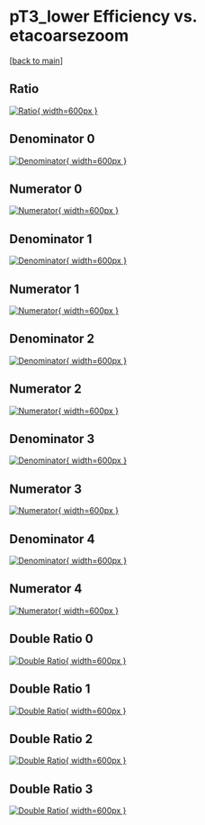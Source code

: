 # pT3_lower Efficiency vs. etacoarsezoom

[[back to main](./)]



## Ratio

[![Ratio](../mtv/var/pT3_lower_loweta_13_1_eff_etacoarsezoom.png){ width=600px }](../mtv/var/pT3_lower_loweta_13_1_eff_etacoarsezoom.pdf)

## Denominator 0

[![Denominator](../mtv/den/pT3_lower_loweta_13_1_eff_etacoarsezoom_den0.png){ width=600px }](../mtv/den/pT3_lower_loweta_13_1_eff_etacoarsezoom_den0.pdf)

## Numerator 0

[![Numerator](../mtv/num/pT3_lower_loweta_13_1_eff_etacoarsezoom_num0.png){ width=600px }](../mtv/num/pT3_lower_loweta_13_1_eff_etacoarsezoom_num0.pdf)

## Denominator 1

[![Denominator](../mtv/den/pT3_lower_loweta_13_1_eff_etacoarsezoom_den1.png){ width=600px }](../mtv/den/pT3_lower_loweta_13_1_eff_etacoarsezoom_den1.pdf)

## Numerator 1

[![Numerator](../mtv/num/pT3_lower_loweta_13_1_eff_etacoarsezoom_num1.png){ width=600px }](../mtv/num/pT3_lower_loweta_13_1_eff_etacoarsezoom_num1.pdf)

## Denominator 2

[![Denominator](../mtv/den/pT3_lower_loweta_13_1_eff_etacoarsezoom_den2.png){ width=600px }](../mtv/den/pT3_lower_loweta_13_1_eff_etacoarsezoom_den2.pdf)

## Numerator 2

[![Numerator](../mtv/num/pT3_lower_loweta_13_1_eff_etacoarsezoom_num2.png){ width=600px }](../mtv/num/pT3_lower_loweta_13_1_eff_etacoarsezoom_num2.pdf)

## Denominator 3

[![Denominator](../mtv/den/pT3_lower_loweta_13_1_eff_etacoarsezoom_den3.png){ width=600px }](../mtv/den/pT3_lower_loweta_13_1_eff_etacoarsezoom_den3.pdf)

## Numerator 3

[![Numerator](../mtv/num/pT3_lower_loweta_13_1_eff_etacoarsezoom_num3.png){ width=600px }](../mtv/num/pT3_lower_loweta_13_1_eff_etacoarsezoom_num3.pdf)

## Denominator 4

[![Denominator](../mtv/den/pT3_lower_loweta_13_1_eff_etacoarsezoom_den4.png){ width=600px }](../mtv/den/pT3_lower_loweta_13_1_eff_etacoarsezoom_den4.pdf)

## Numerator 4

[![Numerator](../mtv/num/pT3_lower_loweta_13_1_eff_etacoarsezoom_num4.png){ width=600px }](../mtv/num/pT3_lower_loweta_13_1_eff_etacoarsezoom_num4.pdf)

## Double Ratio 0

[![Double Ratio](../mtv/ratio/pT3_lower_loweta_13_1_eff_etacoarsezoom_ratio0.png){ width=600px }](../mtv/ratio/pT3_lower_loweta_13_1_eff_etacoarsezoom_ratio0.pdf)

## Double Ratio 1

[![Double Ratio](../mtv/ratio/pT3_lower_loweta_13_1_eff_etacoarsezoom_ratio1.png){ width=600px }](../mtv/ratio/pT3_lower_loweta_13_1_eff_etacoarsezoom_ratio1.pdf)

## Double Ratio 2

[![Double Ratio](../mtv/ratio/pT3_lower_loweta_13_1_eff_etacoarsezoom_ratio2.png){ width=600px }](../mtv/ratio/pT3_lower_loweta_13_1_eff_etacoarsezoom_ratio2.pdf)

## Double Ratio 3

[![Double Ratio](../mtv/ratio/pT3_lower_loweta_13_1_eff_etacoarsezoom_ratio3.png){ width=600px }](../mtv/ratio/pT3_lower_loweta_13_1_eff_etacoarsezoom_ratio3.pdf)


